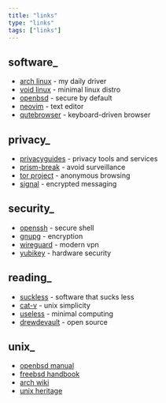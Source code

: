```yaml
---
title: "links"
type: "links"
tags: ["links"]
---
```


## software_
- [arch linux](https://archlinux.org) - my daily driver
- [void linux](https://voidlinux.org) - minimal linux distro
- [openbsd](https://openbsd.org) - secure by default
- [neovim](https://neovim.io) - text editor
- [qutebrowser](https://qutebrowser.org) - keyboard-driven browser

## privacy_
- [privacyguides](https://privacyguides.org) - privacy tools and services
- [prism-break](https://prism-break.org) - avoid surveillance
- [tor project](https://torproject.org) - anonymous browsing
- [signal](https://signal.org) - encrypted messaging

## security_
- [openssh](https://openssh.com) - secure shell
- [gnupg](https://gnupg.org) - encryption
- [wireguard](https://wireguard.com) - modern vpn
- [yubikey](https://yubico.com) - hardware security

## reading_
- [suckless](https://suckless.org) - software that sucks less
- [cat-v](http://cat-v.org) - unix simplicity
- [useless](https://useless.computer) - minimal computing
- [drewdevault](https://drewdevault.com) - open source

## unix_
- [openbsd manual](https://man.openbsd.org)
- [freebsd handbook](https://docs.freebsd.org/en/books/handbook)
- [arch wiki](https://wiki.archlinux.org)
- [unix heritage](https://www.tuhs.org) 